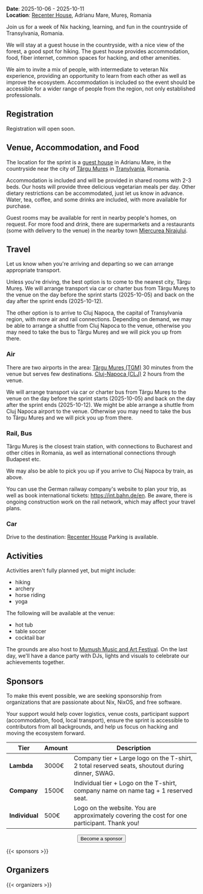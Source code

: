 **Date**: 2025-10-06 - 2025-10-11 <br>
**Location**: [Recenter House](https://maps.app.goo.gl/wgS4KTsY386hE1H9A), Adrianu Mare, Mureș, Romania

Join us for a week of Nix hacking, learning, and fun in the countryside of Transylvania, Romania.

We will stay at a guest house in the countryside, with a nice view of the forest, a good spot for hiking. The guest house provides accommodation, food, fiber internet, common spaces for hacking, and other amenities.

We aim to invite a mix of people, with intermediate to veteran Nix experience, providing an opportunity to learn from each other as well as improve the ecosystem. Accommodation is included so the event should be accessible for a wider range of people from the region, not only established professionals.

## Registration

Registration will open soon.

## Venue, Accommodation, and Food

The location for the sprint is a [guest house](https://maps.app.goo.gl/wgS4KTsY386hE1H9A) in Adrianu Mare, in the countryside near the city of [Târgu Mureș](https://en.wikipedia.org/wiki/Targu_Mures) in [Tranylvania](https://en.wikipedia.org/wiki/Transylvania), Romania.

Accommodation is included and will be provided in shared rooms with 2-3 beds. Our hosts will provide three delicious vegetarian meals per day. Other dietary restrictions can be accommodated, just let us know in advance. Water, tea, coffee, and some drinks are included, with more available for purchase.

Guest rooms may be available for rent in nearby people's homes, on request. For more food and drink, there are supermarkets and a restaurants (some with delivery to the venue) in the nearby town [Miercurea Nirajului](https://maps.app.goo.gl/hDiKvfMnFHAbFXj47).

## Travel

Let us know when you're arriving and departing so we can arrange appropriate transport.

Unless you're driving, the best option is to come to the nearest city, Târgu Mureș. We will arrange transport via car or charter bus from Târgu Mureș to the venue on the day before the sprint starts (2025-10-05) and back on the day after the sprint ends (2025-10-12).

The other option is to arrive to Cluj Napoca, the capital of Transylvania region, with more air and rail connections. Depending on demand, we may be able to arrange a shuttle from Cluj Napoca to the venue, otherwise you may need to take the bus to Târgu Mureș and we will pick you up from there.

### Air

There are two airports in the area:
[Târgu Mureș (TGM)](https://aeroportultransilvania.ro/en/) 30 minutes from the venue but serves few destinations.
[Cluj-Napoca (CLJ)](https://www.airportcluj.ro/en/) 2 hours from the venue.

We will arrange transport via car or charter bus from Târgu Mureș to the venue on the day before the sprint starts (2025-10-05) and back on the day after the sprint ends (2025-10-12). We might be able arrange a shuttle from Cluj Napoca airport to the venue. Otherwise you may need to take the bus to Târgu Mureș and we will pick you up from there.

### Rail, Bus

Târgu Mureș is the closest train station, with connections to Bucharest and other cities in Romania, as well as international connections through Budapest etc.

We may also be able to pick you up if you arrive to Cluj Napoca by train, as above.

You can use the German railway company's website to plan your trip, as well as book international tickets: https://int.bahn.de/en. Be aware, there is ongoing construction work on the rail network, which may affect your travel plans.

### Car

Drive to the destination: [Recenter House](https://maps.app.goo.gl/wgS4KTsY386hE1H9A) Parking is available.

## Activities

Activities aren't fully planned yet, but might include:

- hiking
- archery
- horse riding
- yoga

The following will be available at the venue:

- hot tub
- table soccer
- cocktail bar

The grounds are also host to [Mumush Music and Art Festival](https://www.mumush.world/). On the last day, we'll have a dance party with DJs, lights and visuals to celebrate our achievements together.

## Sponsors

To make this event possible, we are seeking sponsorship from organizations that are passionate about Nix, NixOS, and free software.

Your support would help cover logistics, venue costs, participant support (accommodation, food, local transport), ensure the sprint is accessible to contributors from all backgrounds, and help us focus on hacking and moving the ecosystem forward.

| Tier           | Amount | Description                                                                                     |
| -------------- | ------ | ----------------------------------------------------------------------------------------------- |
| **Lambda**     | 3000€  | Company tier + Large logo on the T-shirt, 2 total reserved seats, shoutout during dinner, SWAG. |
| **Company**    | 1500€  | Individual tier + Logo on the T-shirt, company name on name tag + 1 reserved seat.              |
| **Individual** | 500€   | Logo on the website. You are approximately covering the cost for one participant. Thank you!    |

<div align="center" class="mb-10">
<button
 id="sponsorship-contact-button"
 onclick="window.location.href='mailto:transylvaniasprint@gmail.com'"
 class="!rounded-md bg-primary-600 px-4 py-1 !text-neutral hover:!bg-primary-500 dark:bg-primary-800 dark:hover:!bg-primary-700">
  Become a sponsor
</button>
</div>

{{< sponsors >}}

## Organizers

{{< organizers >}}

